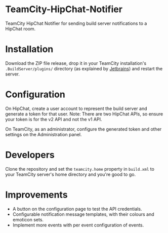 TeamCity-HipChat-Notifier
=========================

TeamCity HipChat Notifier for sending build server notifications to a HipChat room.

# Installation

Download the ZIP file release, drop it in your TeamCity installation's `.BuildServer/plugins/` 
directory (as explained by [Jetbrains](http://www.jetbrains.com/teamcity/plugins/)) and restart the server. 

# Configuration

On HipChat, create a user account to represent the build server and generate a token for that user. 
Note: There are two HipChat APIs, so ensure your token is for the v2 API and not the v1 API. 

On TeamCity, as an administrator, configure the generated token and other settings on the Administration panel.

# Developers

Clone the repository and set the `teamcity.home` property in `build.xml` to your TeamCity server's home directory and you're good to go. 

# Improvements

* A button on the configuration page to test the API credentials.
* Configurable notification message templates, with their colours and emoticon sets. 
* Implement more events with per event configuration of events.  
